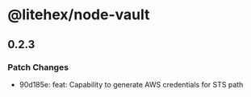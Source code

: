 # @litehex/node-vault

## 0.2.3

### Patch Changes

- 90d185e: feat: Capability to generate AWS credentials for STS path

